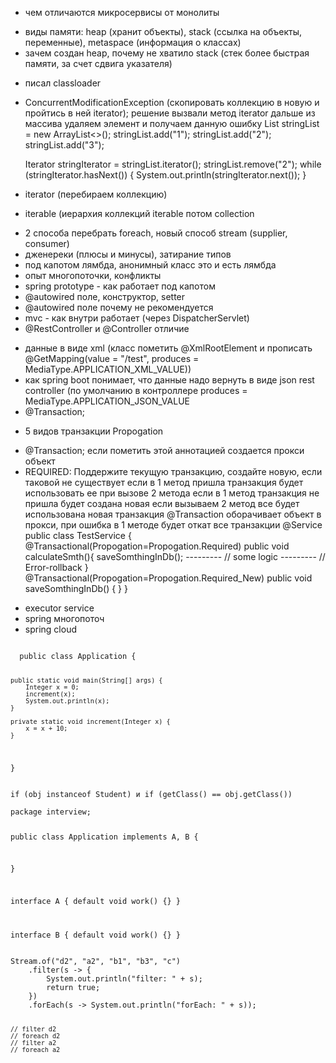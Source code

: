 - чем отличаются микросервисы от монолиты
+ виды памяти: heap (хранит объекты), stack (ссылка на объекты, переменные), metaspace (информация о классах)
+ зачем создан heap, почему не хватило stack (стек более быстрая памяти, за счет сдвига указателя)
- писал classloader
+ ConcurrentModificationException (скопировать коллекцию в новую и пройтись в ней iterator); решение вызвали метод iterator дальше из массива удаляем элемент и получаем данную ошибку
  List<String> stringList = new ArrayList<>();
  stringList.add("1");
  stringList.add("2");
  stringList.add("3");

  Iterator<String> stringIterator = stringList.iterator();
  stringList.remove("2");
  while (stringIterator.hasNext()) {
    System.out.println(stringIterator.next());
  }
+ iterator (перебираем коллекцию)
+ iterable (иерархия коллекций iterable потом collection
- 2 способа перебрать foreach, новый способ stream (supplier, consumer)
- дженереки (плюсы и минусы), затирание типов
- под капотом лямбда, анонимный класс это и есть лямбда
- опыт многопоточки, конфликты
- spring prototype - как работает под капотом
- @autowired поле, конструктор, setter
- @autowired поле почему не рекомендуется
- mvc - как внутри работает (через DispatcherServlet)
- @RestController и @Controller отличие
+ данные в виде xml (класс пометить @XmlRootElement и прописать @GetMapping(value = "/test", produces = MediaType.APPLICATION_XML_VALUE))
+ как spring boot понимает, что данные надо вернуть в виде json rest controller (по умолчанию в контроллере produces = MediaType.APPLICATION_JSON_VALUE
+ @Transaction; 
- 5 видов транзакции Propogation
+ @Transaction; если пометить этой аннотацией создается прокси объект
+ REQUIRED: Поддержите текущую транзакцию, создайте новую, если таковой не существует
  если в 1 метод пришла транзакция будет использовать ее при вызове 2 метода
  если в 1 метод транзакция не пришла будет создана новая
  если вызываем 2 метод все будет использована новая транзакция
  @Transaction оборачивает объект в прокси, при ошибка в 1 методе будет откат все транзакции
  @Service
  public class TestService {
    @Transactional(Propogation=Propogation.Required)
    public void calculateSmth(){
      saveSomthingInDb();
      ---------
      // some logic
      ---------
      // Error-rollback
    }
    @Transactional(Propogation=Propogation.Required_New)
    public void saveSomthingInDb() {
    }
  }
- executor service
- spring многопоточ
- spring cloud
 <code>  
  public class Application {

    public static void main(String[] args) {
        Integer x = 0;
        increment(x);
        System.out.println(x);
    }

    private static void increment(Integer x) {
        x = x + 10;
    }

}
</code>

<code>
if (obj instanceof Student) и if (getClass() == obj.getClass())
</code>

<code>
package interview;

public class Application implements A, B {
    
}

interface A {
    default void work() {}
}

interface B {
    default void work() {}
}
</code>

<code>
Stream.of("d2", "a2", "b1", "b3", "c")
    .filter(s -> {
        System.out.println("filter: " + s);
        return true;
    })
    .forEach(s -> System.out.println("forEach: " + s));
    
    // filter d2
    // foreach d2
    // filter a2
    // foreach a2
</code>
